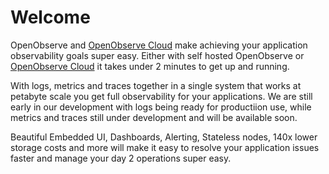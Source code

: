 # Welcome

OpenObserve and [OpenObserve Cloud](https://observe.openobserve.ai) make achieving your application observability goals super easy. Either with self hosted OpenObserve or [OpenObserve Cloud](https://observe.openobserve.ai) it takes under 2 minutes to get up and running.

With logs, metrics and traces together in a single system that works at petabyte scale you get full observability for your applications. We are still early in our development with logs being ready for productiion use, while metrics and traces still under development and will be available soon.

Beautiful Embedded UI, Dashboards, Alerting, Stateless nodes, 140x lower storage costs and more will make it easy to resolve your application issues faster and manage your day 2 operations super easy.

